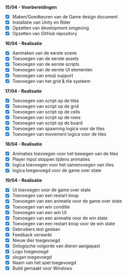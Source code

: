 **15/04 - Voorbereidingen**
- [x] Maken/Goedkeuren van de Game design document
- [x] Installatie van Unity en Rider
- [x] Opzetten van development omgeving
- [x] Opzetten van GitHub repository

**16/04 - Realisatie**
- [x] Aanmaken van de eerste scene
- [x] Toevoegen van de eerste assets
- [x] Toevoegen van de eerste scripts
- [x] Toevoegen van de eerste UI elementen
- [x] Toevoegen van emoji support
- [x] Toevoegen van het grid & tile systeem

**17/04 - Realisatie**
- [x] Toevoegen van script op de tiles
- [x] Toevoegen van script op de grid
- [x] Toevoegen van script op de cells
- [x] Toevoegen van script op de rows
- [x] Toevoegen van script op de board
- [x] Toevoegen van spawning logica voor de tiles
- [x] Toevoegen van movement logica voor de tiles

**18/04 - Realisatie**
- [x] Animaties toevoegen voor het bewegen van de tiles
- [x] Player input stoppen tijdens animaties
- [x] logica toevoegen voor het samenvoegen van tiles
- [x] logica toegevoegd voor de game over state

**19/04 - Realisatie**
- [x] UI toevoegen voor de game over state
- [x] Toevoegen van een restart knop
- [x] Toevoegen van een animatie voor de game over state
- [x] Toevoegen van win conditie
- [x] Toevoegen van een win UI
- [x] Toevoegen van een animatie voor de win state
- [x] Toevoegen van een restart knop voor de win state
- [x] Gebruikers test gedaan
- [x] Feedback verwerkt
- [x] Nieuw dier toegevoegd
- [x] Onlogische volgorde van dieren aangepast
- [x] Logo toegevoegd
- [x] slogan toegevoegd
- [x] Naam van het spel toegevoegd
- [x] Build gemaakt voor Windows
